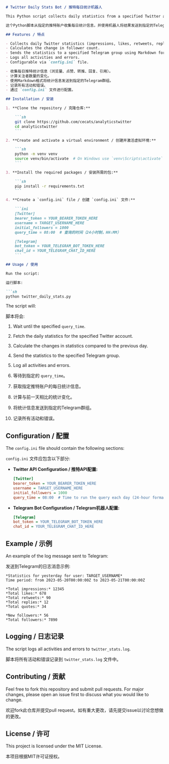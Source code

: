```markdown
# Twitter Daily Stats Bot / 推特每日统计机器人

This Python script collects daily statistics from a specified Twitter account and sends the results to a specified Telegram group using a bot. The script runs daily at a specified time and logs all activities.

这个Python脚本从指定的推特账户收集每日统计信息，并使用机器人将结果发送到指定的Telegram群组。脚本每天在指定时间运行，并记录所有活动。

## Features / 特点

- Collects daily Twitter statistics (impressions, likes, retweets, replies, quotes).
- Calculates the change in follower count.
- Sends the statistics to a specified Telegram group using Markdown format.
- Logs all activities and errors.
- Configurable via `config.ini` file.

- 收集每日推特统计信息（浏览量、点赞、转推、回复、引用）。
- 计算关注者数量的变化。
- 使用Markdown格式将统计信息发送到指定的Telegram群组。
- 记录所有活动和错误。
- 通过 `config.ini` 文件进行配置。

## Installation / 安装

1. **Clone the repository / 克隆仓库:**

    ```sh
    git clone https://github.com/cecats/analyticstwitter
    cd analyticstwitter
    ```

2. **Create and activate a virtual environment / 创建并激活虚拟环境:**

    ```sh
    python -m venv venv
    source venv/bin/activate  # On Windows use `venv\Scripts\activate`
    ```

3. **Install the required packages / 安装所需的包:**

    ```sh
    pip install -r requirements.txt
    ```

4. **Create a `config.ini` file / 创建 `config.ini` 文件:**

    ```ini
    [Twitter]
    bearer_token = YOUR_BEARER_TOKEN_HERE
    username = TARGET_USERNAME_HERE
    initial_followers = 1000
    query_time = 08:00  # 查询的时间（24小时制，HH:MM）

    [Telegram]
    bot_token = YOUR_TELEGRAM_BOT_TOKEN_HERE
    chat_id = YOUR_TELEGRAM_CHAT_ID_HERE
    ```

## Usage / 使用

Run the script:

运行脚本:

```sh
python twitter_daily_stats.py
```

The script will:

脚本将会:

1. Wait until the specified `query_time`.
2. Fetch the daily statistics for the specified Twitter account.
3. Calculate the changes in statistics compared to the previous day.
4. Send the statistics to the specified Telegram group.
5. Log all activities and errors.

1. 等待到指定的 `query_time`。
2. 获取指定推特账户的每日统计信息。
3. 计算与前一天相比的统计变化。
4. 将统计信息发送到指定的Telegram群组。
5. 记录所有活动和错误。

## Configuration / 配置

The `config.ini` file should contain the following sections:

`config.ini` 文件应包含以下部分:

- **Twitter API Configuration / 推特API配置:**
  
    ```ini
    [Twitter]
    bearer_token = YOUR_BEARER_TOKEN_HERE
    username = TARGET_USERNAME_HERE
    initial_followers = 1000
    query_time = 08:00  # Time to run the query each day (24-hour format, HH:MM)
    ```

- **Telegram Bot Configuration / Telegram机器人配置:**
  
    ```ini
    [Telegram]
    bot_token = YOUR_TELEGRAM_BOT_TOKEN_HERE
    chat_id = YOUR_TELEGRAM_CHAT_ID_HERE
    ```

## Example / 示例

An example of the log message sent to Telegram:

发送到Telegram的日志消息示例:

```
*Statistics for yesterday for user: TARGET_USERNAME*
Time period: from 2023-05-20T00:00:00Z to 2023-05-21T00:00:00Z

*Total impressions:* 12345
*Total likes:* 678
*Total retweets:* 90
*Total replies:* 12
*Total quotes:* 34

*New followers:* 56
*Total followers:* 7890
```

## Logging / 日志记录

The script logs all activities and errors to `twitter_stats.log`.

脚本将所有活动和错误记录到 `twitter_stats.log` 文件中。

## Contributing / 贡献

Feel free to fork this repository and submit pull requests. For major changes, please open an issue first to discuss what you would like to change.

欢迎fork此仓库并提交pull request。如有重大更改，请先提交issue以讨论您想做的更改。

## License / 许可

This project is licensed under the MIT License.

本项目根据MIT许可证授权。
```
